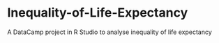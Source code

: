 # Inequality-of-Life-Expectancy
A DataCamp project in R Studio to analyse inequality of life expectancy 
